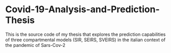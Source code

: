 # Covid-19-Analysis-and-Prediction-Thesis
This is the source code of my thesis that explores the prediction capabilities of three compartmental models (SIR, SEIRS, SVEIRS) in the italian context of the pandemic of Sars-Cov-2
